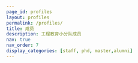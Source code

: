 ```yaml
---
page_id: profiles
layout: profiles
permalink: /profiles/
title: 成员
description: 工程教育小分队成员
nav: true
nav_order: 7
display_categories: [staff, phd, master,alumni]
---
```

